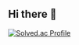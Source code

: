 ## Hi there 👋

[![Solved.ac Profile](http://mazassumnida.wtf/api/v2/generate_badge?boj=sso9594)](https://solved.ac/백준아이디/)

<!--
**Ori-Gui/Ori-Gui** is a ✨ _special_ ✨ repository because its `README.md` (this file) appears on your GitHub profile.

Here are some ideas to get you started:

- 🔭 I’m currently working on ...
- 🌱 I’m currently learning ...
- 👯 I’m looking to collaborate on ...
- 🤔 I’m looking for help with ...
- 💬 Ask me about ...
- 📫 How to reach me: ...
- 😄 Pronouns: ...
- ⚡ Fun fact: ...
-->
